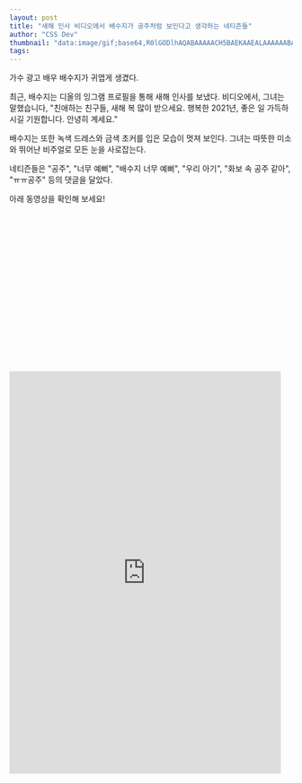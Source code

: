 ```yaml
---
layout: post
title: "새해 인사 비디오에서 배수지가 공주처럼 보인다고 생각하는 네티즌들"
author: "CSS Dev"
thumbnail: "data:image/gif;base64,R0lGODlhAQABAAAAACH5BAEKAAEALAAAAAABAAEAAAICTAEAOw=="
tags: 
---
```



가수 광고 배우 배수지가 귀엽게 생겼다.

최근, 배수지는 디올의 잉그램 프로필을 통해 새해 인사를 보냈다. 비디오에서, 그녀는 말했습니다, "친애하는 친구들, 새해 복 많이 받으세요. 행복한 2021년, 좋은 일 가득하시길 기원합니다. 안녕히 계세요."

배수지는 또한 녹색 드레스와 금색 초커를 입은 모습이 멋져 보인다. 그녀는 따뜻한 미소와 뛰어난 비주얼로 모든 눈을 사로잡는다.

네티즌들은 "공주", "너무 예뻐", "배수지 너무 예뻐", "우리 아기", "화보 속 공주 같아", "ㅠㅠ공주" 등의 댓글을 달았다.

아래 동영상을 확인해 보세요!


<div class="video_wrapper" style="padding-top: 56.25%;">
    <iframe id="twitter-widget-0" scrolling="no" frameborder="0" allowtransparency="true" allowfullscreen="true" class="" style="position: static; visibility: visible; width: 483px; height: 717px; display: block; flex-grow: 1;" title="Twitter Tweet" src="https://platform.twitter.com/embed/index.html?dnt=false&amp;embedId=twitter-widget-0&amp;frame=false&amp;hideCard=false&amp;hideThread=false&amp;id=1345012982711869442&amp;lang=en&amp;origin=https%3A%2F%2Fkpopchingu.com%2F2021%2F01%2F03%2Fknetizens-think-bae-suzy-looks-like-a-princess-in-her-new-year-greetings-video%2F&amp;theme=light&amp;widgetsVersion=ed20a2b%3A1601588405575&amp;width=550px" data-tweet-id="1345012982711869442"></iframe>
</div>
